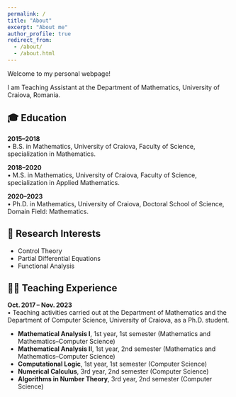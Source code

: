 ```yaml
---
permalink: /
title: "About"
excerpt: "About me"
author_profile: true
redirect_from: 
  - /about/
  - /about.html
---
```


Welcome to my personal webpage!

I am Teaching Assistant at the Department of Mathematics, University of Craiova, Romania.

## 🎓 Education

**2015–2018**  
• B.S. in Mathematics, University of Craiova, Faculty of Science, specialization in Mathematics. 

**2018–2020**  
• M.S. in Mathematics, University of Craiova, Faculty of Science, specialization in Applied Mathematics.

**2020–2023**  
• Ph.D. in Mathematics, University of Craiova, Doctoral School of Science, Domain Field: Mathematics.


## 🔬 Research Interests

* Control Theory
* Partial Differential Equations
* Functional Analysis


## 🧑‍🏫 Teaching Experience

**Oct. 2017 – Nov. 2023**  
• Teaching activities carried out at the Department of Mathematics and the Department of Computer Science, University of Craiova, as a Ph.D. student.  
  - **Mathematical Analysis I**, 1st year, 1st semester (Mathematics and Mathematics–Computer Science)  
  - **Mathematical Analysis II**, 1st year, 2nd semester (Mathematics and Mathematics–Computer Science)  
  - **Computational Logic**, 1st year, 1st semester (Computer Science)  
  - **Numerical Calculus**, 3rd year, 2nd semester (Computer Science)  
  - **Algorithms in Number Theory**, 3rd year, 2nd semester (Computer Science)  
    

